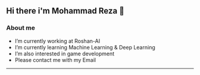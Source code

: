 ## Hi there i'm Mohammad Reza 🙌

### About me

-  I’m currently working at Roshan-AI
-  I’m currently learning Machine Learning & Deep Learning
-  I’m also interested in game development
-  Please contact me with my Email

---
